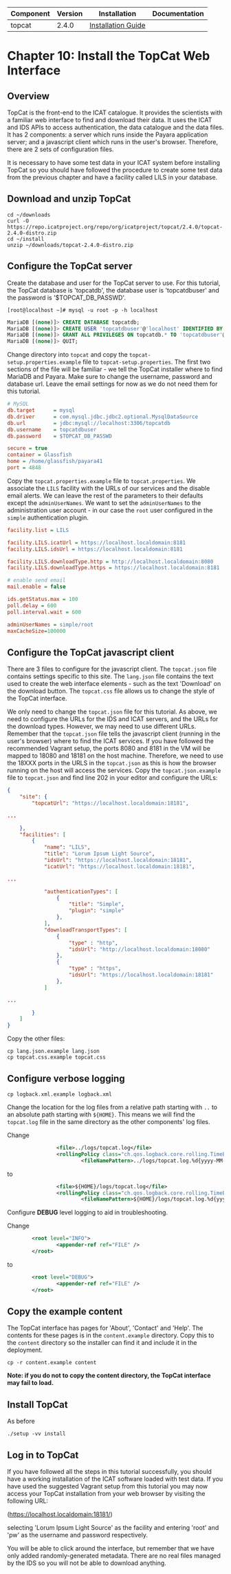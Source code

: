 | Component | Version | Installation                                                                            | Documentation |
| --------- | ------- | ------------                                                                            | ------------- |
| topcat    | 2.4.0   | [Installation Guide](https://repo.icatproject.org/site/topcat/2.4.0/installation.html)  | |

Chapter 10: Install the TopCat Web Interface
===========================================

Overview
--------

TopCat is the front-end to the ICAT catalogue. It provides the scientists with a familiar web interface to find and download their data. It uses the ICAT and IDS APIs to access authentication, the data catalogue and the data files. It has 2 components: a server which runs inside the Payara application server; and a javascript client which runs in the user's browser. Therefore, there are 2 sets of configuration files.

It is necessary to have some test data in your ICAT system before installing TopCat so you should have followed the procedure to create some test data from the previous chapter and have a facility called LILS in your database.

Download and unzip TopCat
-------------------------

```Shell
cd ~/downloads
curl -O https://repo.icatproject.org/repo/org/icatproject/topcat/2.4.0/topcat-2.4.0-distro.zip
cd ~/install
unzip ~/downloads/topcat-2.4.0-distro.zip
```

Configure the TopCat server
---------------------------

Create the database and user for the TopCat server to use. For this tutorial, the TopCat database is 'topcatdb', the database user is 'topcatdbuser' and the password is '$TOPCAT_DB_PASSWD'.

```Shell
[root@localhost ~]# mysql -u root -p -h localhost
```
```SQL
MariaDB [(none)]> CREATE DATABASE topcatdb;
MariaDB [(none)]> CREATE USER 'topcatdbuser'@'localhost' IDENTIFIED BY '$DB_TOPCAT_PASSWD';
MariaDB [(none)]> GRANT ALL PRIVILEGES ON topcatdb.* TO 'topcatdbuser'@'localhost';
MariaDB [(none)]> QUIT;
```

Change directory into `topcat` and copy the `topcat-setup.properties.example` file to `topcat-setup.properties`. The first two sections of the file will be familiar - we tell the TopCat installer where to find MariaDB and Payara. Make sure to change the username, password and database url. Leave the email settings for now as we do not need them for this tutorial.
```INI
# MySQL
db.target      = mysql
db.driver      = com.mysql.jdbc.jdbc2.optional.MysqlDataSource
db.url         = jdbc:mysql://localhost:3306/topcatdb
db.username    = topcatdbuser
db.password    = $TOPCAT_DB_PASSWD

secure = true
container = Glassfish
home = /home/glassfish/payara41
port = 4848
```

Copy the `topcat.properties.example` file to `topcat.properties`. We associate the `LILS` facility with the URLs of our services and the disable email alerts. We can leave the rest of the parameters to their defaults except the `adminUserNames`. We want to set the `adminUserNames` to the administration user account - in our case the `root` user configured in the `simple` authentication plugin.
```INI
facility.list = LILS

facility.LILS.icatUrl = https://localhost.localdomain:8181
facility.LILS.idsUrl = https://localhost.localdomain:8181

facility.LILS.downloadType.http = http://localhost.localdomain:8080
facility.LILS.downloadType.https = https://localhost.localdomain:8181

# enable send email
mail.enable = false

ids.getStatus.max = 100
poll.delay = 600
poll.interval.wait = 600

adminUserNames = simple/root
maxCacheSize=100000
```

Configure the TopCat javascript client
--------------------------------------

There are 3 files to configure for the javascript client. The `topcat.json` file contains settings specific to this site. The `lang.json` file contains the text used to create the web interface elements - such as the text 'Download' on the download button. The `topcat.css` file allows us to change the style of the TopCat interface.

We only need to change the `topcat.json` file for this tutorial. As above, we need to configure the URLs for the IDS and ICAT servers, and the URLs for the download types. However, we may need to use different URLs. Remember that the `topcat.json` file tells the javascript client (running in the user's browser) where to find the ICAT services. If you have followed the recommended Vagrant setup, the ports 8080 and 8181 in the VM will be mapped to 18080 and 18181 on the host machine. Therefore, we need to use the 18XXX ports in the URLS in the `topcat.json` as this is how the browser running on the host will access the services. Copy the `topcat.json.example` file to `topcat.json` and find line 202 in your editor and configure the URLs:

```JSON
{
    "site": {
        "topcatUrl": "https://localhost.localdomain:18181",

...

    },
    "facilities": [
        {
            "name": "LILS",
            "title": "Lorum Ipsum Light Source",
            "idsUrl": "https://localhost.localdomain:18181",
            "icatUrl": "https://localhost.localdomain:18181",

...

            "authenticationTypes": [
                {
                    "title": "Simple",
                    "plugin": "simple"
                },
            ],
            "downloadTransportTypes": [
                {
                    "type" : "http",
                    "idsUrl": "http://localhost.localdomain:18080"
                },
                {
                    "type" : "https",
                    "idsUrl": "https://localhost.localdomain:18181"
                },
            ]

...

        }
    ]
}
```

Copy the other files:
```Shell
cp lang.json.example lang.json
cp topcat.css.example topcat.css
```

Configure verbose logging
-------------------------

```Shell
cp logback.xml.example logback.xml
```

Change the location for the log files from a relative path starting with `..` to an absolute path starting with `${HOME}`. This means we will find the `topcat.log` file in the same directory as the other components' log files.

Change
```XML
                <file>../logs/topcat.log</file>
                <rollingPolicy class="ch.qos.logback.core.rolling.TimeBasedRollingPolicy">
                        <fileNamePattern>../logs/topcat.log.%d{yyyy-MM-dd}.%i.zip
```
to
```XML
                <file>${HOME}/logs/topcat.log</file>
                <rollingPolicy class="ch.qos.logback.core.rolling.TimeBasedRollingPolicy">
                        <fileNamePattern>${HOME}/logs/topcat.log.%d{yyyy-MM-dd}.%i.zip
```

Configure **DEBUG** level logging to aid in troubleshooting.


Change

```XML
        <root level="INFO">
                <appender-ref ref="FILE" />
        </root>
```
to
```XML
        <root level="DEBUG">
                <appender-ref ref="FILE" />
        </root>
```

Copy the example content
------------------------

The TopCat interface has pages for 'About', 'Contact' and 'Help'. The contents for these pages is in the `content.example` directory. Copy this to the `content` directory so the installer can find it and include it in the deployment.

```Shell
cp -r content.example content
```

**Note: if you do not to copy the content directory, the TopCat interface may fail to load.**

Install TopCat
--------------
As before
```Shell
./setup -vv install
```

Log in to TopCat
----------------

If you have followed all the steps in this tutorial successfully, you should have a working installation of the ICAT software loaded with test data. If you have used the suggested Vagrant setup from this tutorial you may now access your TopCat installation from your web browser by visiting the following URL:

(https://localhost.localdomain:18181/)

selecting 'Lorum Ipsum Light Source' as the facility and entering 'root' and 'pw' as the username and password respectively.

You will be able to click around the interface, but remember that we have only added randomly-generated metadata. There are no real files managed by the IDS so you will not be able to download anything.
